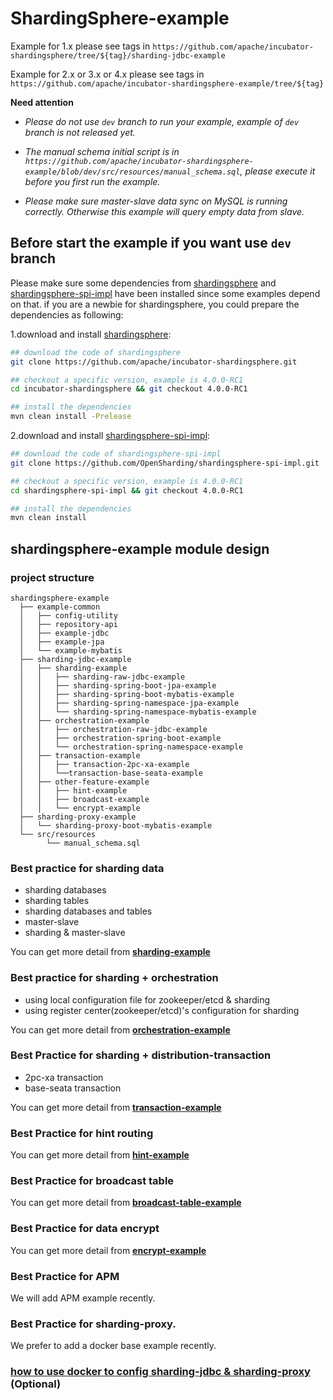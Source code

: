 # ShardingSphere-example

Example for 1.x please see tags in `https://github.com/apache/incubator-shardingsphere/tree/${tag}/sharding-jdbc-example`

Example for 2.x or 3.x or 4.x please see tags in `https://github.com/apache/incubator-shardingsphere-example/tree/${tag}`

**Need attention**

- *Please do not use `dev` branch to run your example, example of `dev` branch is not released yet.*

- *The manual schema initial script is in `https://github.com/apache/incubator-shardingsphere-example/blob/dev/src/resources/manual_schema.sql`, please execute it before you first run the example.*

- *Please make sure master-slave data sync on MySQL is running correctly. Otherwise this example will query empty data from slave.*

## Before start the example if you want use `dev` branch

Please make sure some dependencies from [shardingsphere](https://github.com/apache/incubator-shardingsphere) and [shardingsphere-spi-impl](https://github.com/OpenSharding/shardingsphere-spi-impl) have been installed since some examples depend on that.
if you are a newbie for shardingsphere, you could prepare the dependencies as following: 

1.download and install [shardingsphere](https://github.com/apache/incubator-shardingsphere): 

```bash
## download the code of shardingsphere
git clone https://github.com/apache/incubator-shardingsphere.git

## checkout a specific version, example is 4.0.0-RC1
cd incubator-shardingsphere && git checkout 4.0.0-RC1

## install the dependencies
mvn clean install -Prelease
```

2.download and install [shardingsphere-spi-impl](https://github.com/OpenSharding/shardingsphere-spi-impl): 

```bash
## download the code of shardingsphere-spi-impl
git clone https://github.com/OpenSharding/shardingsphere-spi-impl.git

## checkout a specific version, example is 4.0.0-RC1
cd shardingsphere-spi-impl && git checkout 4.0.0-RC1

## install the dependencies
mvn clean install
```

## shardingsphere-example module design

### project structure

```
shardingsphere-example
  ├── example-common
  │   ├── config-utility
  │   ├── repository-api
  │   ├── example-jdbc
  │   ├── example-jpa
  │   └── example-mybatis
  ├── sharding-jdbc-example
  │   ├── sharding-example
  │   │   ├── sharding-raw-jdbc-example
  │   │   ├── sharding-spring-boot-jpa-example
  │   │   ├── sharding-spring-boot-mybatis-example
  │   │   ├── sharding-spring-namespace-jpa-example
  │   │   └── sharding-spring-namespace-mybatis-example
  │   ├── orchestration-example
  │   │   ├── orchestration-raw-jdbc-example
  │   │   ├── orchestration-spring-boot-example
  │   │   └── orchestration-spring-namespace-example
  │   ├── transaction-example
  │   │   ├── transaction-2pc-xa-example
  │   │   └──transaction-base-seata-example
  │   ├── other-feature-example
  │   │   ├── hint-example
  │   │   ├── broadcast-example
  │   │   └── encrypt-example
  ├── sharding-proxy-example
  │   └── sharding-proxy-boot-mybatis-example
  └── src/resources
        └── manual_schema.sql
```

### Best practice for sharding data

* sharding databases
* sharding tables
* sharding databases and tables
* master-slave
* sharding & master-slave

You can get more detail from **[sharding-example](./sharding-jdbc-example/sharding-example)**

### Best practice for sharding + orchestration

* using local configuration file for zookeeper/etcd & sharding
* using register center(zookeeper/etcd)'s configuration for sharding

You can get more detail from **[orchestration-example](./sharding-jdbc-example/orchestration-example)**

### Best Practice for sharding + distribution-transaction

* 2pc-xa transaction
* base-seata transaction

You can get more detail from **[transaction-example](./sharding-jdbc-example/transaction-example)**

### Best Practice for hint routing

You can get more detail from **[hint-example](./sharding-jdbc-example/other-feature-example/hint-example)**

### Best Practice for broadcast table

You can get more detail from **[broadcast-table-example](./sharding-jdbc-example/other-feature-example/broadcast-table-example)**

### Best Practice for data encrypt

You can get more detail from **[encrypt-example](./sharding-jdbc-example/other-feature-example/encrypt-example)**

### Best Practice for APM

We will add APM example recently.

### Best Practice for sharding-proxy.

We prefer to add a docker base example recently.

### [how to use docker to config sharding-jdbc & sharding-proxy](./docker/docker-compose.md) (Optional)
